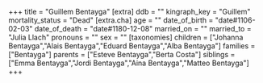 +++
title = "Guillem Bentayga"
[extra]
ddb = ""
kingraph_key = "Guillem"
mortality_status = "Dead"
[extra.cha]
age = ""
date_of_birth = "date#1106-02-03"
date_of_death = "date#1180-12-08"
married_on = ""
married_to = "Julia Llach"
pronouns = ""
sex = ""
[taxonomies]
children = ["Johanna Bentayga","Alais Bentayga","Eduard Bentayga","Alba Bentayga"]
families = ["Bentayga"]
parents = ["Esteve Bentayga","Berta Costa"]
siblings = ["Emma Bentayga","Jordi Bentayga","Aina Bentayga","Matteo Bentayga"]
+++

